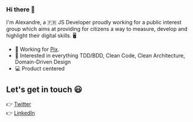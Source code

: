 ### Hi there 👋

I'm Alexandre, a 🇫🇷 JS Developer proudly working for a public interest group which aims at providing for citizens a way to measure, develop and highlight their digital skills. 🖥

- 🔭 Working for [Pix](https://www.pix.fr).
- 🌱 Interested in everything TDD/BDD, Clean Code, Clean Architecture, Domain-Driven Design
- 💻 Product centered

## Let's get in touch 😃

:point_right: [Twitter](https://twitter.com/lxndrcn)<br>
:point_right: [LinkedIn](https://www.linkedin.com/in/alexandrecoin)<br>

<!--
**alexandrecoin/alexandrecoin** is a ✨ _special_ ✨ repository because its `README.md` (this file) appears on your GitHub profile.

Here are some ideas to get you started:

- 🔭 I’m currently working on ...
- 🌱 I’m currently learning ...
- 👯 I’m looking to collaborate on ...
- 🤔 I’m looking for help with ...
- 💬 Ask me about ...
- 📫 How to reach me: ...
- 😄 Pronouns: ...
- ⚡ Fun fact: ...
-->
